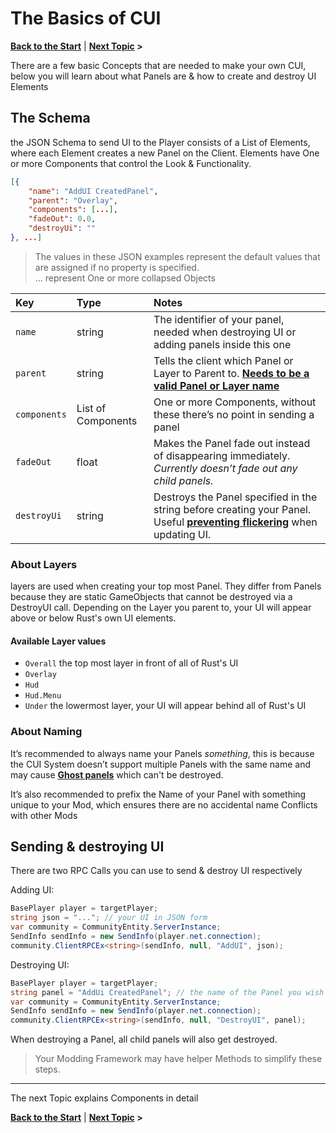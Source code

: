 # The Basics of CUI
**[Back to the Start](/README.md)** | **[Next Topic](/docs/components/README.md) >**

There are a few basic Concepts that are needed to make your own CUI, below you will learn about what Panels are & how to create and destroy UI Elements

## The Schema

the JSON Schema to send UI to the Player consists of a List of Elements, where each Element creates a new Panel on the Client. Elements have One or more Components that control the Look & Functionality.

```json
[{
	"name": "AddUI CreatedPanel",
	"parent": "Overlay",
	"components": [...],
	"fadeOut": 0.0,
	"destroyUi": ""
}, ...]
```
> The values in these JSON examples represent the default values that are assigned if no property is specified.  
> … represent One or more collapsed Objects

| Key | Type     | Notes                |
| :-- | :------- | :------------------- |
| `name` | string | The identifier of your panel, needed when destroying UI or adding panels inside this one |
| `parent` | string | Tells the client which Panel or Layer to Parent to. **[Needs to be a valid Panel or Layer name](/docs/Bugs-Tips.md#addui-unknown-parent-for-name--parent)** |
| `components` |List of Components | One or more Components, without these there’s no point in sending a panel |
| `fadeOut` | float | Makes the Panel fade out instead of disappearing immediately.  _Currently doesn’t fade out any child panels._ |
| `destroyUi` | string | Destroys the Panel specified in the string before creating your Panel. Useful **[preventing flickering](/docs/Bugs-Tips.md#flickering-when-destroying--re-sending-ui-on-the-same-frame)** when updating UI. |


### About Layers 
layers are used when creating your top most Panel. They differ from Panels because they are static GameObjects that cannot be destroyed via a DestroyUI call. Depending on the Layer you parent to, your UI will appear above or below Rust's own UI elements. 

#### Available Layer values 
- `Overall` the top most layer in front of all of Rust's UI 
- `Overlay` 
- `Hud` 
- `Hud.Menu` 
- `Under` the lowermost layer, your UI will appear behind all of Rust's UI


### About Naming

It’s recommended to always name your Panels  _something_, this is because the CUI System doesn’t support multiple Panels with the same name and may cause  **[Ghost panels](/docs/Bugs-Tips.md#orphaned-ui-panels-ui-that-cant-be-destroyed-or-ghost-panels)**  which can't be destroyed.

It’s also recommended to prefix the Name of your Panel with something unique to your Mod, which ensures there are no accidental name Conflicts with other Mods


## Sending & destroying UI

There are two RPC Calls you can use to send  & destroy UI respectively

Adding UI:
```c#
BasePlayer player = targetPlayer;
string json = "..."; // your UI in JSON form
var community = CommunityEntity.ServerInstance;
SendInfo sendInfo = new SendInfo(player.net.connection);
community.ClientRPCEx<string>(sendInfo, null, "AddUI", json);
```

Destroying UI:
```c#
BasePlayer player = targetPlayer;
string panel = "AddUi CreatedPanel"; // the name of the Panel you wish to destroy
var community = CommunityEntity.ServerInstance;
SendInfo sendInfo = new SendInfo(player.net.connection);
community.ClientRPCEx<string>(sendInfo, null, "DestroyUI", panel);
```
When destroying a Panel, all child panels will also get destroyed.
> Your Modding Framework may have helper Methods to simplify these steps.

----
The next Topic explains Components in detail

**[Back to the Start](/README.md)** | **[Next Topic](/docs/components/README.md) >**

<!--stackedit_data:
eyJoaXN0b3J5IjpbLTEzMTUzNTAwOTYsODk3Mjg0MDMwLDg5ND
U4Njk0OCwtMTA2NDY5NTM5MiwtNDIwNDgzNiwtMTMyMTk5MzQw
Miw0NzA2NjcxMTksNjg4NjUyODAsLTExNjU4ODM5NjNdfQ==
-->